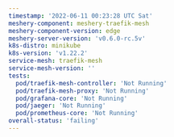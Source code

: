 ```yaml
---
timestamp: '2022-06-11 00:23:28 UTC Sat'
meshery-component: meshery-traefik-mesh
meshery-component-version: edge
meshery-server-version: 'v0.6.0-rc.5v'
k8s-distro: minikube
k8s-version: 'v1.22.2'
service-mesh: traefik-mesh
service-mesh-version: ''
tests:
  pod/traefik-mesh-controller: 'Not Running'
  pod/traefik-mesh-proxy: 'Not Running'
  pod/grafana-core: 'Not Running'
  pod/jaeger: 'Not Running'
  pod/prometheus-core: 'Not Running'
overall-status: 'failing'
---
```

